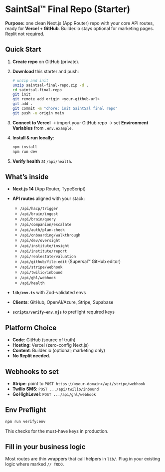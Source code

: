 # SaintSal™ Final Repo (Starter)

**Purpose:** one clean Next.js (App Router) repo with your core API routes, ready for **Vercel + GitHub**.
Builder.io stays optional for marketing pages. Replit not required.

## Quick Start

1) **Create repo** on GitHub (private).  
2) **Download** this starter and push:
   ```bash
   # unzip and init
   unzip saintsal-final-repo.zip -d .
   cd saintsal-final-repo
   git init
   git remote add origin <your-github-url>
   git add .
   git commit -m "chore: init SaintSal final repo"
   git push -u origin main
   ```

3) **Connect to Vercel** → import your GitHub repo → set **Environment Variables** from `.env.example`.  
4) **Install & run locally**:
   ```bash
   npm install
   npm run dev
   ```

5) **Verify health** at `/api/health`.

## What’s inside

- **Next.js 14** (App Router, TypeScript)
- **API routes** aligned with your stack:
  - `/api/hacp/trigger`
  - `/api/brain/ingest`
  - `/api/brain/query`
  - `/api/companion/escalate`
  - `/api/auth/plan-check`
  - `/api/onboarding/walkthrough`
  - `/api/dev/oversight`
  - `/api/institute/insight`
  - `/api/institute/report`
  - `/api/realestate/valuation`
  - `/api/github/file-edit` (Supersal™ GitHub editor)
  - `/api/stripe/webhook`
  - `/api/twilio/inbound`
  - `/api/ghl/webhook`
  - `/api/health`

- **`lib/env.ts`** with Zod-validated envs
- **Clients**: GitHub, OpenAI/Azure, Stripe, Supabase
- **`scripts/verify-env.mjs`** to preflight required keys

## Platform Choice

- **Code**: GitHub (source of truth)  
- **Hosting**: Vercel (zero-config Next.js)  
- **Content**: Builder.io (optional; marketing only)  
- **No Replit needed.**

## Webhooks to set

- **Stripe**: point to `POST https://<your-domain>/api/stripe/webhook`
- **Twilio SMS**: `POST .../api/twilio/inbound`
- **GoHighLevel**: `POST .../api/ghl/webhook`

## Env Preflight

```bash
npm run verify:env
```

This checks for the must-have keys in production.

## Fill in your business logic

Most routes are thin wrappers that call helpers in `lib/`. Plug in your existing logic where marked `// TODO`.

